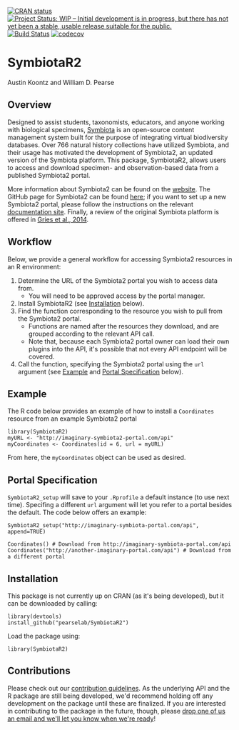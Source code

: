 <!-- badges: start -->
[![CRAN status](https://www.r-pkg.org/badges/version/SymbiotaR2)](https://cran.r-project.org/package=SymbiotaR2)
[![Project Status: WIP – Initial development is in progress, but there has not yet been a stable, usable release suitable for the public.](https://www.repostatus.org/badges/latest/wip.svg)](https://www.repostatus.org/#wip)
[![Build Status](https://api.travis-ci.org/pearselab/Symbiota2.svg)](https://travis-ci.org/pearselab/SymbiotaR2)
[![codecov](https://codecov.io/gh/pearselab/SymbiotaR2/branch/master/graph/badge.svg)](https://codecov.io/gh/pearselab/SymbiotaR2)
<!-- badges: end -->

# SymbiotaR2

Austin Koontz and William D. Pearse

## Overview

Designed to assist students, taxonomists, educators, and anyone
working with biological specimens, [Symbiota](https://symbiota.org/docs/)
is an open-source content management system built for the purpose of integrating 
virtual biodiversity databases. Over 766 natural history collections
have utilized Symbiota, and their usage has motivated the development
of Symbiota2, an updated version of the Symbiota platform. This package,
SymbiotaR2, allows users to access and download specimen- and 
observation-based data from a published Symbiota2 portal. 

More information about Symbiota2 can be found on the 
[website](https://symbiota.org/docs/symbiota2-project/). The GitHub page for 
Symbiota2 can be found [here](https://github.com/Symbiota2/Symbiota2);
if you want to set up a new Symbiota2 portal, please follow the instructions
on the relevant 
[documentation site](https://symbiota2.github.io/Symbiota2/setup/installation.html).
Finally, a review of the original Symbiota platform is offered in 
[Gries et al., 2014](https://bdj.pensoft.net/articles.php?id=1114).

## Workflow 

Below, we provide a general workflow for accessing Symbiota2 resources in
an R environment:

1. Determine the URL of the Symbiota2 portal you wish to access data from.
    - You will need to be approved access by the portal manager.
2. Install SymbiotaR2 (see [Installation](#inst) below).
3. Find the function corresponding to the resource you wish to pull from the 
Symbiota2 portal. 
    - Functions are named after the resources they download, 
  and are grouped according to the relevant API call.
    - Note that, because each Symbiota2 portal owner can load their 
  own plugins into the API, it's possible that not every API endpoint 
  will be covered.
4. Call the function, specifying the Symbiota2 portal using the `url` 
argument (see [Example](#ex) and [Portal Specification](#portspec) below).

## <a name="ex"></a>Example

The R code below provides an example of how to install a `Coordinates` 
resource from an example Symbiota2 portal

```{R}
library(SymbiotaR2)
myURL <- "http://imaginary-symbiota2-portal.com/api"
myCoordinates <- Coordinates(id = 6, url = myURL)
```

From here, the `myCoordinates` object can be used as desired.

## <a name="portspec"></a>Portal Specification

`SymbiotaR2_setup` will save to your `.Rprofile` a default instance 
(to use next time). Specifing a different `url` argument will let you
refer to a portal besides the default. The code below offers an example:

```{R}
SymbiotaR2_setup("http://imaginary-symbiota-portal.com/api", append=TRUE)

Coordinates() # Download from http://imaginary-symbiota-portal.com/api
Coordinates("http://another-imaginary-portal.com/api") # Download from a different portal
```

## <a name="inst"></a>Installation

This package is not currently up on CRAN (as it's being developed), 
but it can be downloaded by calling:

```{R}
library(devtools)
install_github("pearselab/SymbiotaR2")
```

Load the package using:

```{R}
library(SymbiotaR2)
```

## Contributions

Please check out our [contribution guidelines](https://github.com/pearselab/SymbiotaR2/blob/master/.github/CONTRIBUTING.md).
As the underlying API and the R package are still being developed, we'd recommend
holding off any development on the package until these are finalized. 
If you are interested in contributing to the
package in the future, though, please [drop one of us an email and
we'll let you know when we're ready](http://pearselab.com/team.html)!
